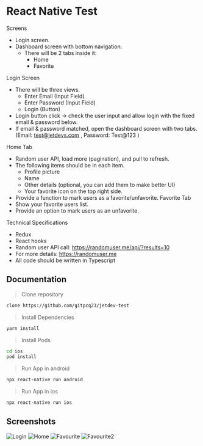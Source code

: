 # React Native Test

Screens
- Login screen.
- Dashboard screen with bottom navigation:
    - There will be 2 tabs inside it:
        - Home
        - Favorite
        
Login Screen
- There will be three views.
    - Enter Email (Input Field)
    - Enter Password (Input Field)
    - Login (Button)
- Login button click → check the user input and allow login with the fixed email & password below.
- If email & password matched, open the dashboard screen with two tabs. (Email: test@jetdevs.com , Password: Test@123 )

Home Tab
- Random user API, load more (pagination), and pull to refresh.
- The following items should be in each item.
    - Profile picture
    - Name
    - Other details (optional, you can add them to make better UI)
    - Your favorite icon on the top right side.
- Provide a function to mark users as a favorite/unfavorite.
Favorite Tab
- Show your favorite users list.
- Provide an option to mark users as an unfavorite.

Technical Specifications
- Redux
- React hooks
- Random user API call: https://randomuser.me/api/?results=10
- For more details: https://randomuser.me
- All code should be written in Typescript
## Documentation

> Clone repository
```sh
clone https://github.com/gitpcq23/jetdev-test
```
> Install Dependencies
```sh
yarn install
```
> Install Pods
```sh
cd ios
pod install
```
> Run App in android
```sh
npx react-native run android
```
> Run App in ios
```sh
npx react-native run ios
```
## Screenshots
 ![Login](./screenshots/login.png)
 ![Home](./screenshots/home.png)  ![Favourite](./screenshots/favorite.png) 
 ![Favourite2](./screenshots/favorite2.png) 
